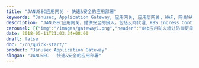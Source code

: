 ```yaml
---
title: "JANUSEC应用网关 - 快速&安全的应用部署"
keywords: "Janusec, Application Gateway, 应用网关, 应用层网关, WAF, 网关WAF, Web Application Firewall, Web应用防火墙"
description: "JANUSEC应用网关，提供安全的接入，包括反向代理、K8S Ingress Controller、ACME自动化HTTPS证书、WAF (Web Application Firewall)、CC防御、OAuth2身份认证、负载均衡等"
carousel: [{"img":"/images/gateway1.png","header":"Web应用防火墙让防御更简单","paragraph":"JANUSEC应用网关中的WAF模块，拦截SQL注入, 跨站(XSS), 敏感数据泄露, CC攻击等。天然支持HTTPS且不需要部署Agent.","link":"/cn/introduction/"},{"img":"/images/gateway2.png","header":"可扩展的架构","paragraph":"JANUSEC应用网关支持单节点部署模式、多节点部署模式、前端负载均衡、后端负载均衡等.","link":"/cn/node-management/"},{"img":"/images/screenshot-cert.png","header":"统一的Web化管理","paragraph":"JANUSEC应用网关采用统一的Web化管理，日常运维管理、策略下发等场景，不用登录服务器.","link":"/cn/certificate-management/"},{"img":"/images/waf2.png","header":"拦截入侵(攻击)","paragraph":"拦截SQL注入, 跨站(XSS), 敏感数据泄露, CC攻击等. ","link":"/cn/waf-management/"},{"img":"/images/captcha.png","header":"验证码(CAPTCHA)","paragraph":"应对CC攻击或高频访问，除了拦截策略外，也支持验证码(CAPTCHA)策略.","link":"/cn/waf-management/"}]
date: 2018-05-11T21:03:34+08:00
draft: false
doc: "/cn/quick-start/"
product: "Janusec Application Gateway" 
slogan: "JANUSEC - 快速&安全的应用部署"
---
```

